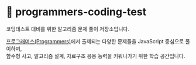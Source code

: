 # 📌 programmers-coding-test

코딩테스트 대비를 위한 알고리즘 문제 풀이 저장소입니다.

[프로그래머스(Programmers)](https://programmers.co.kr)에서 출제되는 다양한 문제들을 JavaScript 중심으로 풀이하며,  
함수형 사고, 알고리즘 설계, 자료구조 응용 능력을 키워나가기 위한 학습 공간입니다.


